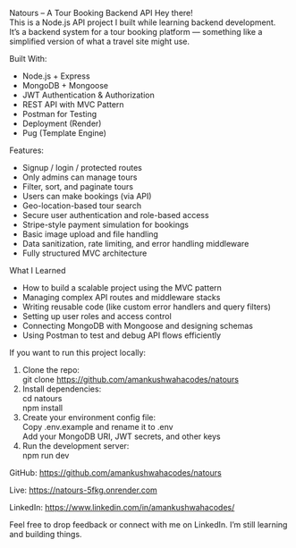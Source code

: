 Natours – A Tour Booking Backend API
  Hey there!  
  This is a Node.js API project I built while learning backend development.  
  It’s a backend system for a tour booking platform — something like a simplified version of what a travel site might use.  

Built With:
- Node.js + Express  
- MongoDB + Mongoose  
- JWT Authentication & Authorization  
- REST API with MVC Pattern  
- Postman for Testing  
- Deployment (Render)  
- Pug (Template Engine)

Features:
- Signup / login / protected routes  
- Only admins can manage tours  
- Filter, sort, and paginate tours  
- Users can make bookings (via API)  
- Geo-location-based tour search  
- Secure user authentication and role-based access  
- Stripe-style payment simulation for bookings  
- Basic image upload and file handling  
- Data sanitization, rate limiting, and error handling middleware  
- Fully structured MVC architecture


What I Learned
- How to build a scalable project using the MVC pattern  
- Managing complex API routes and middleware stacks  
- Writing reusable code (like custom error handlers and query filters)  
- Setting up user roles and access control  
- Connecting MongoDB with Mongoose and designing schemas  
- Using Postman to test and debug API flows efficiently

If you want to run this project locally:  
1. Clone the repo:   
 git clone https://github.com/amankushwahacodes/natours  
2. Install dependencies:  
 cd natours  
 npm install  
3. Create your environment config file:  
 Copy .env.example and rename it to .env  
 Add your MongoDB URI, JWT secrets, and other keys  
4. Run the development server:  
 npm run dev  

GitHub: https://github.com/amankushwahacodes/natours

Live: https://natours-5fkg.onrender.com

LinkedIn: https://www.linkedin.com/in/amankushwahacodes/

Feel free to drop feedback or connect with me on LinkedIn.
I’m still learning and building things.
